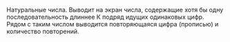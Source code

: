 Натуральные числа. Выводит на экран числа, содержащие хотя бы одну последовательность длиннее К подряд идущих одинаковых цифр. Рядом с таким числом выводится повторяющаяся цифра (прописью) и количество повторений.
